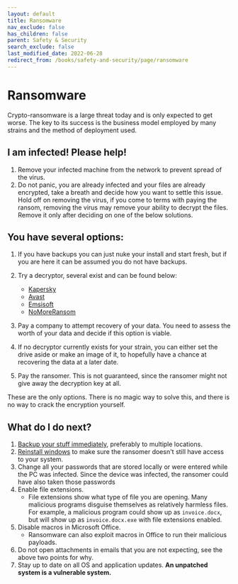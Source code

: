```yaml
---
layout: default
title: Ransomware
nav_exclude: false
has_children: false
parent: Safety & Security
search_exclude: false
last_modified_date: 2022-06-28
redirect_from: /books/safety-and-security/page/ransomware
---
```

# Ransomware
Crypto-ransomware is a large threat today and is only expected to get worse. The key to its success is the business model employed by many strains and the method of deployment used.

## I am infected! Please help!
1. Remove your infected machine from the network to prevent spread of the virus.
2. Do not panic, you are already infected and your files are already encrypted, take a breath and decide how you want to settle this issue. Hold off on removing the virus, if you come to terms with paying the ransom, removing the virus may remove your ability to decrypt the files. Remove it only after deciding on one of the below solutions.

## You have several options:
1. If you have backups you can just nuke your install and start fresh, but if you are here it can be assumed you do not have backups.
2. Try a decryptor, several exist and can be found below:
    * [Kapersky](https://noransom.kaspersky.com/) 
    * [Avast](https://www.avast.com/en-gb/ransomware-decryption-tools)
    * [Emsisoft](https://www.emsisoft.com/ransomware-decryption-tools/) 
    * [NoMoreRansom](https://www.nomoreransom.org/en/decryption-tools.html)

3. Pay a company to attempt recovery of your data. You need to assess the worth of your data and decide if this option is viable.
4. If no decryptor currently exists for your strain, you can either set the drive aside or make an image of it, to hopefully have a chance at recovering the data at a later date.
5. Pay the ransomer. This is not guaranteed, since the ransomer might not give away the decryption key at all.

These are the only options. There is no magic way to solve this, and there is no way to crack the encryption yourself.

## What do I do next?
1. [Backup your stuff immediately](/docs/backups), preferably to multiple locations.
2. [Reinstall windows](/docs/installations) to make sure the ransomer doesn't still have access to your system.
6. Change all your passwords that are stored locally or were entered while the PC was infected. Since the device was infected, the ransomer could have also taken those passwords
4. Enable file extensions. 
    * File extensions show what type of file you are opening. Many malicious programs disguise themselves as relatively harmless files. For example, a malicious program could show up as `invoice.docx`, but will show up as `invoice.docx.exe` with file extensions enabled.
5. Disable macros in Microsoft Office. 
    * Ransomware can also exploit macros in Office to run their malicious payloads.
6. Do not open attachments in emails that you are not expecting, see the above two points for why.
7. Stay up to date on all OS and application updates. **An unpatched system is a vulnerable system.**